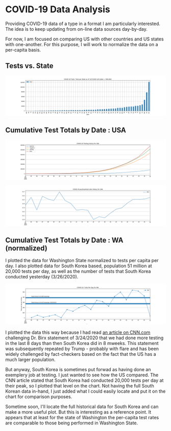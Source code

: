 # COVID-19 Data Analysis

Providing COVID-19 data of a type in a format I am particularly interested.  The idea is to keep updating from on-line data sources day-by-day.

For now, I am focused on comparing US with other countries and US states with one-another.  For this purpose, I will work to normalize the data on a per-capita basis.

## Tests vs. State

![Do you see me now?](./images/tests_vs_state.png)

## Cumulative Test Totals by Date : USA

![Do you see me now?](./images/tests_by_date_USA.png)

![Do you see me now?](./images/test_ratios_by_date_USA.png)

## Cumulative Test Totals by Date : WA (normalized)

I plotted the data for Washington State normalized to tests per capita per day.  I also plotted data for South Korea based, population 51 million at 20,000 tests per day, as well as the number of tests that South Korea conducted yesterday (3/26/2020).

![Do you see me now?](./images/tpd_history_WA.png)

 I plotted the data this way because I had read [an article on CNN.com](https://www.cnn.com/2020/03/25/politics/coronavirus-testing-trump-south-korea-fact-check/index.html) challenging Dr. Birx statement of 3/24/2020 that we had done more testing in the last 8 days than  then South Korea did in 8 mweeks.  This statement was subsequently repeated by Trump - probably with flare and has been widely challenged by fact-checkers based on the fact that the US has a much larger population.
 
But anyway, South Korea is sometimes put forwad as having done an exemplery job at testing.  I just wanted to see how the US compared.  The CNN article stated that South Korea had conducted 20,000 tests per day at their peak, so I plotted that level on the chart.  Not having the full South Korean data in-hand, I just added what I could easily locate and put it on the chart for comparison purposes.  

Sometime soon, I'll locate the full historical data for South Korea and can make a more useful plot.  But this is interesting as a reference point.  It appears that at least for the state of Washington the per-capita test rates are comparable to those being performed in Washington State.

